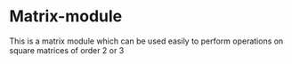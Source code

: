 # Matrix-module
This is a matrix module which can be used easily to perform operations on square matrices of order 2 or 3
